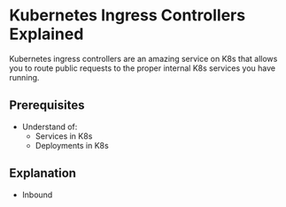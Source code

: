# Kubernetes Ingress Controllers Explained

Kubernetes ingress controllers are an amazing service on K8s that allows you to route public requests to the proper internal K8s services you have running.

## Prerequisites
- Understand of:
    - Services in K8s
    - Deployments in K8s

## Explanation

- Inbound